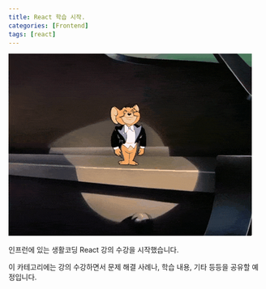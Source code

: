```yaml
---
title: React 학습 시작.
categories: [Frontend]
tags: [react]
---
```


![jerry](/assets/img/jerry.gif)

인프런에 있는 생활코딩 React 강의 수강을 시작했습니다.

이 카테고리에는 강의 수강하면서 문제 해결 사례나, 학습 내용, 기타 등등을 공유할 예정입니다.
